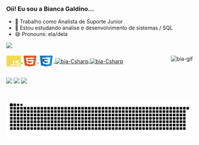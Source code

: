### Oii! Eu sou a Bianca Galdino...

- 🔭 Trabalho como Analista de Suporte Junior
- 🌱 Estou estudando analise e desenvolvimento de sistemas / SQL
- 😄 Pronouns: ela/dela

 <div>
  <a href="https://github.com/biancagaldino">
  <img height="180em" src="https://github-readme-stats.vercel.app/api?username=biancagaldino&show_icons=true&theme=radical&include_all_commits=true&count_private=true"/>
</div>
  
<div style="display: inline_block"><br>
  <img align="center" alt="bia-Js" height="30" width="40" src="https://raw.githubusercontent.com/devicons/devicon/master/icons/javascript/javascript-plain.svg">
  <img align="center" alt="bia-HTML" height="30" width="40" src="https://raw.githubusercontent.com/devicons/devicon/master/icons/html5/html5-original.svg">
  <img align="center" alt="bia-CSS" height="30" width="40" src="https://raw.githubusercontent.com/devicons/devicon/master/icons/css3/css3-original.svg">
  <img align="center" alt="bia-Csharp" height="30" width="40" src="https://cdn.jsdelivr.net/gh/devicons/devicon/icons/postgresql/postgresql-plain-wordmark.svg">
  <img align="center" alt="bia-Csharp" height="30" width="40" src="https://cdn.jsdelivr.net/gh/devicons/devicon/icons/oracle/oracle-original.svg">
  <img height= "120em" align="right" alt="bia-gif" src="https://i.picasion.com/pic91/6e7dbd34a784e3c6fd18dc9b35eae70b.gif">
</div>

  ##

<div> 
 <a href="https://discord.com/channels/biag#4666" target="_blank"><img src="https://img.shields.io/badge/Discord-7289DA?style=for-the-badge&logo=discord&logoColor=white" target="_blank"></a> 
  <a href = "https://mail.google.com/mail/u/4/#inbox?compose=new"><img src="https://img.shields.io/badge/-Gmail-%23333?style=for-the-badge&logo=gmail&logoColor=white" target="_blank"></a>
  <a href= "https://www.linkedin.com/in/bianca-galdino-2452261b2/" target="_blank"><img src="https://img.shields.io/badge/-LinkedIn-%230077B5?style=for-the-badge&logo=linkedin&logoColor=white" target="_blank"></a> 
 
  ![Snake animation](https://github.com/biancagaldino/biancagaldino/blob/output/github-contribution-grid-snake.svg)
</div>
